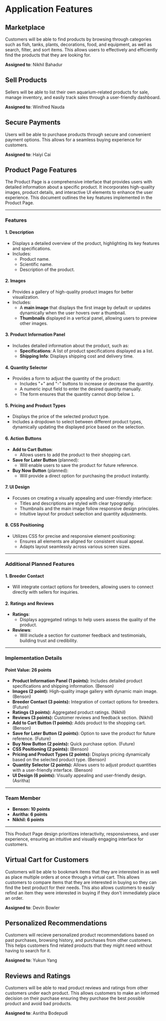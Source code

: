 # Application Features

## Marketplace

Customers will be able to find products by browsing through categories such as fish, tanks, plants, decorations, food, and equipment, as well as search, filter, and sort items. This allows users to effectively and efficiently find the products that they are looking for. 

**Assigned to**: Nikhil Bahadur

## Sell Products

Sellers will be able to list their own aquarium-related products for sale, manage inventory, and easily track sales through a user-friendly dashboard. 

**Assigned to**: Winifred Nauda

## Secure Payments

Users will be able to purchase products through secure and convenient payment options. This allows for a seamless buying experience for customers.

**Assigned to**: Haiyi Cai


## Product Page Features

The Product Page is a comprehensive interface that provides users with detailed information about a specific product. It incorporates high-quality images, product details, and interactive UI elements to enhance the user experience. This document outlines the key features implemented in the Product Page.

---

### **Features**

#### **1. Description**
- Displays a detailed overview of the product, highlighting its key features and specifications.
- Includes:
  - Product name.
  - Scientific name.
  - Description of the product.

#### **2. Images**
- Provides a gallery of high-quality product images for better visualization.
- Includes:
  - A **main image** that displays the first image by default or updates dynamically when the user hovers over a thumbnail.
  - **Thumbnails** displayed in a vertical panel, allowing users to preview other images.

#### **3. Product Information Panel**
- Includes detailed information about the product, such as:
  - **Specifications**: A list of product specifications displayed as a list.
  - **Shipping Info**: Displays shipping cost and delivery time.

#### **4. Quantity Selector**
- Provides a form to adjust the quantity of the product:
  - Includes "+" and "-" buttons to increase or decrease the quantity.
  - A numeric input field to enter the desired quantity manually.
  - The form ensures that the quantity cannot drop below `1`.

#### **5. Pricing and Product Types**
- Displays the price of the selected product type.
- Includes a dropdown to select between different product types, dynamically updating the displayed price based on the selection.

#### **6. Action Buttons**
- **Add to Cart Button**:
  - Allows users to add the product to their shopping cart.
- **Save for Later Button** (planned):
  - Will enable users to save the product for future reference.
- **Buy Now Button** (planned):
  - Will provide a direct option for purchasing the product instantly.

#### **7. UI Design**
- Focuses on creating a visually appealing and user-friendly interface:
  - Titles and descriptions are styled with clear typography.
  - Thumbnails and the main image follow responsive design principles.
  - Intuitive layout for product selection and quantity adjustments.

#### **8. CSS Positioning**

- Utilizes CSS for precise and responsive element positioning:
  - Ensures all elements are aligned for consistent visual appeal.
  - Adapts layout seamlessly across various screen sizes.
---

### **Additional Planned Features**

#### **1. Breeder Contact**
- Will integrate contact options for breeders, allowing users to connect directly with sellers for inquiries.

#### **2. Ratings and Reviews**
- **Ratings**:
  - Displays aggregated ratings to help users assess the quality of the product.
- **Reviews**:
  - Will include a section for customer feedback and testimonials, building trust and credibility.

---

### **Implementation Details**

#### **Point Value: 26 points**

- **Product Information Panel (1 points):** Includes detailed product specifications and shipping information. (Benson)
- **Images (2 point):** High-quality image gallery with dynamic main image. (Benson)
- **Breeder Contact (3 points):** Integration of contact options for breeders. (Future)
- **Ratings (3 points):** Aggregated product ratings. (Nikhil)
- **Reviews (3 points):** Customer reviews and feedback section. (Nikhil)
- **Add to Cart Button (1 points):** Adds product to the shopping cart. (Benson)
- **Save for Later Button (2 points):** Option to save the product for future reference. (Future)
- **Buy Now Button (2 points):** Quick purchase option. (Future)
- **CSS Positioning (2 points):** (Benson)
- **Pricing and Product Types (2 points):** Displays pricing dynamically based on the selected product type. (Benson)
- **Quantity Selector (2 points):** Allows users to adjust product quantities with a user-friendly interface. (Benson)
- **UI Design (6 points):** Visually appealing and user-friendly design. (Asritha)

---

### **Team Member**
- **Benson: 10 points**
- **Asritha: 6 points**
- **Nikhil: 6 points**

---

This Product Page design prioritizes interactivity, responsiveness, and user experience, ensuring an intuitive and visually engaging interface for customers.


## Virtual Cart for Customers

Customers will be able to bookmark items that they are interested in as well as place multiple orders at once through a virtual cart. This allows customers to compare items that they are interested in buying so they can find the best product for their needs. This also allows customers to easily refind an item they were interested in buying if they don't immediately place an order.

**Assigned to**: Devin Bowler

## Personalized Recommendations

Customers will recieve personalized product recommendations based on past purchases, browsing history, and purchases from other customers. This helps customers find related products that they might need without having to search for it.

**Assigned to**: Yukun Yang

## Reviews and Ratings

Customers will be able to read product reviews and ratings from other customers under each product. This allows customers to make an informed decision on their purchase ensuring they purchase the best possible product and avoid bad products.

**Assigned to**: Asritha Bodepudi
